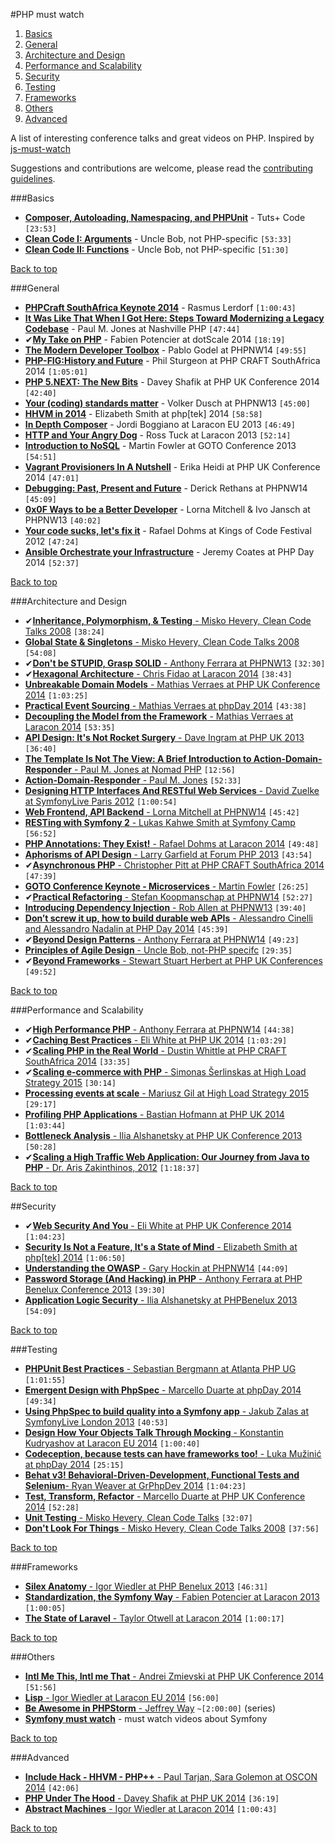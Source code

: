 #PHP must watch

1. [Basics](#basics)
2. [General](#general)
3. [Architecture and Design](#architecture-and-design)
4. [Performance and Scalability](#performance-and-scalability)
5. [Security](#security)
6. [Testing](#testing)
7. [Frameworks](#frameworks)
8. [Others](#others)
9. [Advanced](#advanced)

A list of interesting conference talks and great videos on PHP. Inspired by [js-must-watch](https://github.com/bolshchikov/js-must-watch)

Suggestions and contributions are welcome, please read the [contributing guidelines](CONTRIBUTING.md).

###Basics

* [**Composer, Autoloading, Namespacing, and PHPUnit**](https://www.youtube.com/watch?v=84j61_aI0q8) - Tuts+ Code `[23:53]`
* [**Clean Code I: Arguments**](https://vimeo.com/13439458) - Uncle Bob, not PHP-specific `[53:33]`
* [**Clean Code II: Functions**](https://vimeo.com/12643301) - Uncle Bob, not PHP-specific `[51:30]`

[Back to top](#php-must-watch)

###General
* [**PHPCraft SouthAfrica Keynote 2014**](https://www.youtube.com/watch?v=hPV6fEjoYq8) - Rasmus Lerdorf `[1:00:43]`
* [**It Was Like That When I Got Here: Steps Toward Modernizing a Legacy Codebase**](https://vimeo.com/47849625) - Paul M. Jones at Nashville PHP `[47:44]`
* ✔[**My Take on PHP**](https://www.youtube.com/watch?v=gpNbmEnRLBU) - Fabien Potencier at dotScale 2014 `[18:19]`
* [**The Modern Developer Toolbox**](https://www.youtube.com/watch?v=VHkIc329Idw) - Pablo Godel at PHPNW14 `[49:55]`
* [**PHP-FIG:History and Future**](https://www.youtube.com/watch?v=Gp9oSfSfr5I) - Phil Sturgeon at PHP CRAFT SouthAfrica 2014 `[1:05:01]`
* [**PHP 5.NEXT: The New Bits**](https://www.youtube.com/watch?v=zX_U5mymWAg) - Davey Shafik at PHP UK Conference 2014 `[42:40]`
* [**Your (coding) standards matter**](https://www.youtube.com/watch?v=GQiUpjiyer0) - Volker Dusch at PHPNW13 `[45:00]`
* [**HHVM in 2014**](https://www.youtube.com/watch?v=5i7WTvqH0ls) - Elizabeth Smith at php[tek] 2014 `[58:58]`
* [**In Depth Composer**](https://www.youtube.com/watch?v=q3UfxubW_PU) - Jordi Boggiano at Laracon EU 2013 `[46:49]`
* [**HTTP and Your Angry Dog**](https://www.youtube.com/watch?v=2qBaMsYXtJ4) - Ross Tuck at Laracon 2013 `[52:14]`
* [**Introduction to NoSQL**](https://www.youtube.com/watch?v=qI_g07C_Q5I) - Martin Fowler at GOTO Conference 2013 `[54:51]`
* [**Vagrant Provisioners In A Nutshell**](https://www.youtube.com/watch?v=x7iA4yzDsAg) - Erika Heidi at PHP UK Conference 2014 `[47:01]`
* [**Debugging: Past, Present and Future**](https://www.youtube.com/watch?v=5mRk2bE7BAQ) - Derick Rethans at PHPNW14 `[45:09]`
* [**0x0F Ways to be a Better Developer**](https://www.youtube.com/watch?v=FPe3Ij3hXgs) - Lorna Mitchell & Ivo Jansch at PHPNW13 `[40:02]`
* [**Your code sucks, let's fix it**](https://www.youtube.com/watch?v=H2AvoAzbGOE) - Rafael Dohms at Kings of Code Festival 2012 `[47:24]`
* [**Ansible Orchestrate your Infrastructure**](https://vimeo.com/107895274) - Jeremy Coates at PHP Day 2014 `[52:37]`

[Back to top](#php-must-watch)

###Architecture and Design
* ✔[**Inheritance, Polymorphism, & Testing** - Misko Hevery, Clean Code Talks 2008](https://www.youtube.com/watch?v=4F72VULWFvc) `[38:24]`
* [**Global State & Singletons** - Misko Hevery, Clean Code Talks 2008](https://www.youtube.com/watch?v=-FRm3VPhseI) `[54:08]`
* ✔[**Don't be STUPID, Grasp SOLID** - Anthony Ferrara at PHPNW13](https://www.youtube.com/watch?v=KHBrDWIKW8Q) `[32:30]`
* ✔[**Hexagonal Architecture** - Chris Fidao at Laracon 2014](https://www.youtube.com/watch?v=6SBjKOwVq0o) `[38:43]`
* [**Unbreakable Domain Models** - Mathias Verraes at PHP UK Conference 2014](https://www.youtube.com/watch?v=ZJ63ltuwMaE) `[1:03:25]`
* [**Practical Event Sourcing** - Mathias Verraes at phpDay 2014](https://vimeo.com/104095245) `[43:38]`
* [**Decoupling the Model from the Framework** - Mathias Verraes at Laracon 2014](https://www.youtube.com/watch?v=QaIGN_cTcc8) `[53:35]`
* [**API Design: It's Not Rocket Surgery** - Dave Ingram at PHP UK 2013](https://www.youtube.com/watch?v=aoiaSkRCObY) `[36:40]`
* [**The Template Is Not The View: A Brief Introduction to Action-Domain-Responder** - Paul M. Jones at Nomad PHP](https://www.youtube.com/watch?v=rlrTyN0aqSk) `[12:56]`
* [**Action-Domain-Responder** - Paul M. Jones](https://vimeo.com/106771285) `[52:33]`
* [**Designing HTTP Interfaces And RESTful Web Services** - David Zuelke at SymfonyLive Paris 2012](https://www.youtube.com/watch?v=XzgCzjMdvRE) `[1:00:54]`
* [**Web Frontend, API Backend** - Lorna Mitchell at PHPNW14](https://www.youtube.com/watch?v=AdX0q3-4Mfw) `[45:42]`
* [**RESTing with Symfony 2** - Lukas Kahwe Smith at Symfony Camp](https://www.youtube.com/watch?v=Kkby5fG89K0) `[56:52]`
* [**PHP Annotations: They Exist!** - Rafael Dohms at Laracon 2014](https://www.youtube.com/watch?v=oDVspbFgDCo) `[49:48]`
* [**Aphorisms of API Design** - Larry Garfield at Forum PHP 2013](https://www.youtube.com/watch?v=NVcG8ZJdRYs) `[43:54]`
* ✔[**Asynchronous PHP** - Christopher Pitt at PHP CRAFT SouthAfrica 2014](https://www.youtube.com/watch?v=kcjSVab5EhE) `[47:39]`
* [**GOTO Conference Keynote - Microservices** - Martin Fowler](https://www.youtube.com/watch?v=wgdBVIX9ifA) `[26:25]`
* ✔[**Practical Refactoring** - Stefan Koopmanschap at PHPNW14](https://www.youtube.com/watch?v=Peoy8aHIEzc) `[52:27]`
* [**Introducing Dependency Injection** - Rob Allen at PHPNW13](https://www.youtube.com/watch?v=ElnqUIjLWVk) `[39:40]`
* [**Don’t screw it up, how to build durable web APIs** - Alessandro Cinelli and Alessandro Nadalin at PHP Day 2014](https://vimeo.com/104905550) `[45:39]`
* ✔[**Beyond Design Patterns** - Anthony Ferrara at PHPNW14](https://www.youtube.com/watch?v=JV7fiM8r3nc) `[49:23]`
* [**Principles of Agile Design** - Uncle Bob, not-PHP specifc](http://www.infoq.com/presentations/principles-agile-oo-design) `[29:35]`
* ✔[**Beyond Frameworks** - Stewart Stuart Herbert at PHP UK Conferences](https://vimeo.com/21145583) `[49:52]`

[Back to top](#php-must-watch)

###Performance and Scalability
* ✔[**High Performance PHP** - Anthony Ferrara at PHPNW14](https://www.youtube.com/watch?v=qjYyC47rdVs) `[44:38]`
* ✔[**Caching Best Practices** - Eli White at PHP UK 2014](https://www.youtube.com/watch?v=bsZQcbBcXuQ) `[1:03:29]`
* ✔[**Scaling PHP in the Real World** - Dustin Whittle at PHP CRAFT SouthAfrica 2014](https://www.youtube.com/watch?v=fXzWo2xpGS0) `[33:35]`
* ✔[**Scaling e-commerce with PHP** - Simonas Šerlinskas at High Load Strategy 2015](https://vimeo.com/118899410) `[30:14]`
* [**Processing events at scale** - Mariusz Gil at High Load Strategy 2015](https://vimeo.com/118903254) `[29:17]`
* [**Profiling PHP Applications** - Bastian Hofmann at PHP UK 2014](https://www.youtube.com/watch?v=4TbxHDSDkiw) `[1:03:44]`
* [**Bottleneck Analysis** - Ilia Alshanetsky at PHP UK Conference 2013](https://www.youtube.com/watch?v=f8zACyZAE9s) `[50:28]`
* ✔[**Scaling a High Traffic Web Application: Our Journey from Java to PHP** - Dr. Aris Zakinthinos, 2012](https://www.youtube.com/watch?v=oS1D1W6eTwg) `[1:18:37]`

[Back to top](#php-must-watch)

##Security
* ✔[**Web Security And You** - Eli White at PHP UK Conference 2014](https://www.youtube.com/watch?v=ROlhsYQH3qY) `[1:04:23]`
* [**Security Is Not a Feature, It's a State of Mind** - Elizabeth Smith at php[tek] 2014](https://www.youtube.com/watch?v=_kDL-ZhIOzA) `[1:06:50]`
* [**Understanding the OWASP** - Gary Hockin at PHPNW14](https://www.youtube.com/watch?v=MqFBn6oDh-U) `[44:09]`
* [**Password Storage (And Hacking) in PHP** - Anthony Ferrara at PHP Benelux Conference 2013](https://www.youtube.com/watch?v=T4NTdRvIrdk) `[39:30]`
* [**Application Logic Security** - Ilia Alshanetsky at PHPBenelux 2013](https://www.youtube.com/watch?v=cOpDDPV7uoA) `[54:09]`

[Back to top](#php-must-watch)

###Testing
* [**PHPUnit Best Practices** - Sebastian Bergmann at Atlanta PHP UG](https://vimeo.com/63492364) `[1:01:55]`
* [**Emergent Design with PhpSpec** - Marcello Duarte at  phpDay 2014](https://vimeo.com/104905612) `[49:34]`
* [**Using PhpSpec to build quality into a Symfony app** - Jakub Zalas at SymfonyLive London 2013](https://www.youtube.com/watch?v=zSrwu0uQ1VQ) `[40:53]`
* [**Design How Your Objects Talk Through Mocking** - Konstantin Kudryashov at Laracon EU 2014](https://www.youtube.com/watch?v=X6y-OyMPqfw) `[1:00:40]`
* [**Codeception, because tests can have frameworks too!** - Luka Mužinić at phpDay 2014](https://vimeo.com/106388448) `[25:15]`
* [**Behat v3! Behavioral-Driven-De­velopment, Functional Tests and Selenium**- Ryan Weaver at GrPhpDev 2014](https://www.youtube.com/watch?v=0F7-Rr4s9is) `[1:04:23]`
* [**Test, Transform, Refactor** - Marcello Duarte at PHP UK Conference 2014](https://www.youtube.com/watch?v=yPX3gZ7xgN8) `[52:28]`
* [**Unit Testing** - Misko Hevery, Clean Code Talks](https://www.youtube.com/watch?v=wEhu57pih5w) `[32:07]`
* [**Don't Look For Things** - Misko Hevery, Clean Code Talks 2008](https://www.youtube.com/watch?v=RlfLCWKxHJ0) `[37:56]`

[Back to top](#php-must-watch)

###Frameworks
* [**Silex Anatomy** - Igor Wiedler at PHP Benelux 2013](https://www.youtube.com/watch?v=9VUoIruQNMg) `[46:31]`
* [**Standardization, the Symfony Way** - Fabien Potencier at Laracon 2013](https://www.youtube.com/watch?v=0erGiEm07b8) `[1:00:05]`
* [**The State of Laravel** - Taylor Otwell at Laracon 2014](https://www.youtube.com/watch?v=eyDFr7wCIdE) `[1:00:17]`

[Back to top](#php-must-watch)

###Others
* [**Intl Me This, Intl me That** - Andrei Zmievski at PHP UK Conference 2014](https://www.youtube.com/watch?v=g3M6YzzBEI4) `[51:56]`
* [**Lisp** - Igor Wiedler at Laracon EU 2014](https://www.youtube.com/watch?v=FRaNUsiD_BA) `[56:00]`
* [**Be Awesome in PHPStorm** - Jeffrey Way](https://laracasts.com/series/how-to-be-awesome-in-phpstorm) `~[2:00:00]` (series)
* [**Symfony must watch**](https://github.com/symfony-si/symfony-must-watch) - must watch videos about Symfony

[Back to top](#php-must-watch)

###Advanced
* [**Include Hack - HHVM - PHP++** - Paul Tarjan, Sara Golemon at OSCON 2014](https://www.youtube.com/watch?v=JrPGa1JDX38) `[42:06]`
* [**PHP Under The Hood** - Davey Shafik at PHP UK 2014](https://www.youtube.com/watch?v=bHZX-CM-qQc) `[36:19]`
* [**Abstract Machines** - Igor Wiedler at Laracon 2014](https://www.youtube.com/watch?v=zu_iFwD8MfI) `[1:00:43]`

[Back to top](#php-must-watch)
